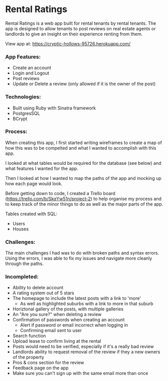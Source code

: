# Rental Ratings

Rental Ratings is a web app built for rental tenants by rental tenants. The app is designed to allow tenants to post reviews on real estate agents or landlords to give an insight on their experience renting from them.

View app at: https://cryptic-hollows-95726.herokuapp.com/

### App Features:

- Create an account
- Login and Logout
- Post reviews
- Update or Delete a review (only allowed if it is the owner of the post)

### Technologies:

- Built using Ruby with Sinatra framework
- PostgresSQL
- BCrypt

### Process:

When creating this app, I first started writing wireframes to create a map of how this was to be compelted and what I wanted to accomplish with this app.

I looked at what tables would be required for the database (see below) and what features I wanted for the app.

Then I looked at how I wanted to map the paths of the app and mocking up how each page would look.

Before getting down to code, I created a Trello board (https://trello.com/b/SkqYw51n/project-2) to help organise my process and to keep track of the minor things to do as well as the major parts of the app.

Tables created with SQL:
- Users
- Houses

### Challenges:

The main challenges I had was to do with broken paths and syntax errors. Using the errors, I was able to fix my issues and navigate more cleanly through the paths. 

### Incompleted:

- Ability to delete account
- A rating system out of 5 stars
- The homepage to include the latest posts with a link to 'more'
  - As well as highlighted suburbs with a link to more in that suburb
- Horiztonal gallery of the posts, with multiple galleries
- An "Are you sure?" when deleting a review
- Confirmation of passwords when creating an account
  - Alert if password or email incorrect when logging in
  - Confirming email sent to user
- Search function
- Upload lease to confirm living at the rental
- Posts would need to be verified, especially if it's a really bad review
- Landlords ability to request removal of the review if they a new owners of the property
- Pros & cons section for the review
- Feedback page on the app
- Make sure you can't sign up with the same email more than once